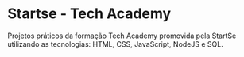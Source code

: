 # Startse - Tech Academy

Projetos práticos da formação Tech Academy promovida pela StartSe utilizando as tecnologias: HTML, CSS, JavaScript, NodeJS e SQL.
